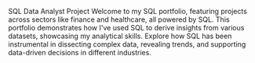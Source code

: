 SQL Data Analyst Project
Welcome to my SQL portfolio, featuring projects across sectors like finance and healthcare, all powered by SQL. This portfolio demonstrates how I've used SQL to derive insights from various datasets, showcasing my analytical skills. Explore how SQL has been instrumental in dissecting complex data, revealing trends, and supporting data-driven decisions in different industries.

